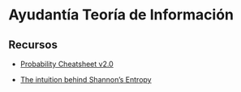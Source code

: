 # Ayudantía Teoría de Información

## Recursos

- [Probability Cheatsheet v2.0](http://www.wzchen.com/probability-cheatsheet)

- [The intuition behind Shannon’s Entropy](https://towardsdatascience.com/the-intuition-behind-shannons-entropy-e74820fe9800)


